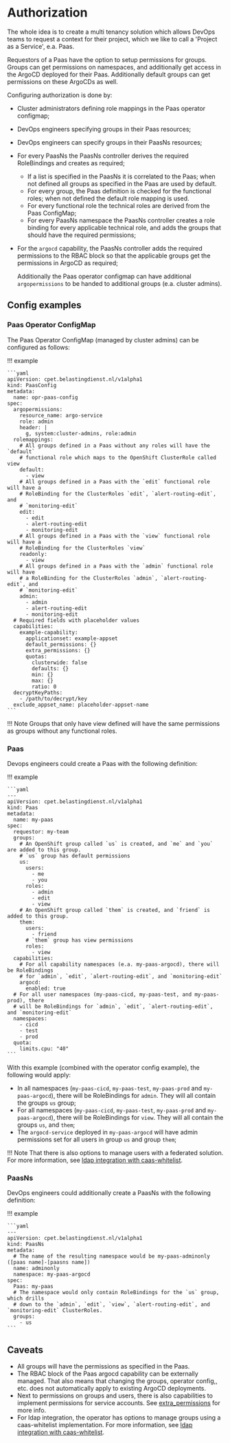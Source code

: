 # Authorization

The whole idea is to create a multi tenancy solution which allows DevOps teams
to request a context for their project, which we like to call a 'Project as a Service',
e.a. Paas.

Requestors of a Paas have the option to setup permissions for groups. Groups can
get permissions on namespaces, and additionally get access in the ArgoCD deployed
for their Paas. Additionally default groups can get permissions on these ArgoCDs as well.

Configuring authorization is done by:

- Cluster administrators defining role mappings in the Paas operator configmap;
- DevOps engineers specifying groups in their Paas resources;
- DevOps engineers can specify groups in their PaasNs resources;
- For every PaasNs the PaasNs controller derives the required RoleBindings and
  creates as required;
    - If a list is specified in the PaasNs it is correlated to the Paas;
      when not defined all groups as specified in the Paas are used by default.
    - For every group, the Paas definition is checked for the functional roles;
      when not defined the default role mapping is used.
    - For every functional role the technical roles are derived from the Paas ConfigMap;
    - For every PaasNs namespace the PaasNs controller creates a role binding for
      every applicable technical role, and adds the groups that should have the
      required permissions;
- For the `argocd` capability, the PaasNs controller adds the required permissions
  to the RBAC block so that the applicable groups get the permissions in ArgoCD
  as required;
  
  Additionally the Paas operator configmap can have additional `argopermissions` to
  be handed to additional groups (e.a. cluster admins).

## Config examples

### Paas Operator ConfigMap

The Paas Operator ConfigMap (managed by cluster admins) can be configured as follows:

!!! example

    ```yaml
    apiVersion: cpet.belastingdienst.nl/v1alpha1
    kind: PaasConfig
    metadata:
      name: opr-paas-config
    spec:
      argopermissions:
        resource_name: argo-service
        role: admin
        header: |
          g, system:cluster-admins, role:admin
      rolemappings:
        # All groups defined in a Paas without any roles will have the `default`
        # functional role which maps to the OpenShift ClusterRole called view
        default:
          - view
        # All groups defined in a Paas with the `edit` functional role will have a
        # RoleBinding for the ClusterRoles `edit`, `alert-routing-edit`, and
        # `monitoring-edit`
        edit:
          - edit
          - alert-routing-edit
          - monitoring-edit
        # All groups defined in a Paas with the `view` functional role will have a
        # RoleBinding for the ClusterRoles `view`
        readonly:
          - view
        # All groups defined in a Paas with the `admin` functional role will have
        # a RoleBinding for the ClusterRoles `admin`, `alert-routing-edit`, and
        # `monitoring-edit`
        admin:
          - admin
          - alert-routing-edit
          - monitoring-edit
      # Required fields with placeholder values
      capabilities:
        example-capability:
          applicationset: example-appset
          default_permissions: {}
          extra_permissions: {}
          quotas:
            clusterwide: false
            defaults: {}
            min: {}
            max: {}
            ratio: 0
      decryptKeyPaths:
        - /path/to/decrypt/key
      exclude_appset_name: placeholder-appset-name
    ```

!!! Note
    Groups that only have view defined will have the same permissions as groups
    without any functional roles.

### Paas

Devops engineers could create a Paas with the following definition:

!!! example

    ```yaml
    ---
    apiVersion: cpet.belastingdienst.nl/v1alpha1
    kind: Paas
    metadata:
      name: my-paas
    spec:
      requestor: my-team
      groups:
        # An OpenShift group called `us` is created, and `me` and `you` are added to this group.
        # `us` group has default permissions
        us:
          users:
            - me
            - you
          roles:
            - admin
            - edit
            - view
        # An OpenShift group called `them` is created, and `friend` is added to this group.
        them:
          users:
            - friend
          # `them` group has view permissions
          roles:
            - view
      capabilities:
        # For all capability namespaces (e.a. my-paas-argocd), there will be RoleBindings
        # for `admin`, `edit`, `alert-routing-edit`, and `monitoring-edit`
        argocd:
          enabled: true
      # For all user namespaces (my-paas-cicd, my-paas-test, and my-paas-prod), there
      # will be RoleBindings for `admin`, `edit`, `alert-routing-edit`, and `monitoring-edit`
      namespaces:
        - cicd
        - test
        - prod
      quota:
        limits.cpu: "40"
    ```

With this example (combined with the operator config example), the following would apply:

- In all namespaces (`my-paas-cicd`, `my-paas-test`, `my-paas-prod` and `my-paas-argocd`),
  there will be RoleBindings for `admin`. They will all contain the groups `us` group;
- For all namespaces (`my-paas-cicd`, `my-paas-test`, `my-paas-prod` and `my-paas-argocd`),
  there will be RoleBindings for `view`. They will all contain the groups `us`, and `them`;
- The `argocd-service` deployed in `my-paas-argocd` will have admin permissions set
  for all users in group `us` and group `them`;

!!! Note
    That there is also options to manage users with a federated solution.
    For more information, see [ldap integration with caas-whitelist](caas-whitelist.md).

### PaasNs

DevOps engineers could additionally create a PaasNs with the following definition:

!!! example

    ```yaml
    ---
    apiVersion: cpet.belastingdienst.nl/v1alpha1
    kind: PaasNs
    metadata:
      # The name of the resulting namespace would be my-paas-adminonly ([paas name]-[paasns name])
      name: adminonly
      namespace: my-paas-argocd
    spec:
      Paas: my-paas
      # The namespace would only contain RoleBindings for the `us` group, which drills
      # down to the `admin`, `edit`, `view`, `alert-routing-edit`, and `monitoring-edit` ClusterRoles.
      groups:
        - us
    ```

## Caveats

- All groups will have the permissions as specified in the Paas.
- The RBAC block of the Paas argocd capability can be externally managed.
  That also means that changing the groups, operator config,, etc. does not automatically
  apply to existing ArgoCD deployments.
- Next to permissions on groups and users, there is also capabilities to implement
  permissions for service accounts. See [extra_permissions](extrapermissions.md) for
  more info.
- For ldap integration, the operator has options to manage groups using a caas-whitelist
  implementation. For more information, see [ldap integration with caas-whitelist](caas-whitelist.md).

